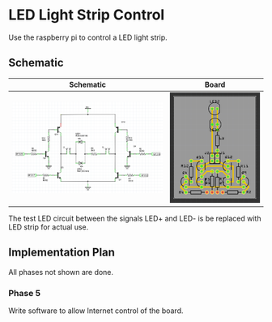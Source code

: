 # LED Light Strip Control

Use the raspberry pi to control a LED light strip.

## Schematic

| Schematic | Board |
| --- | --- |
| ![](images/schematic.png) | ![](images/perfboard.png) |

The test LED circuit between the signals LED+ and LED- is be replaced
with LED strip for actual use.

## Implementation Plan

All phases not shown are done.

### Phase 5

Write software to allow Internet control of the board.
